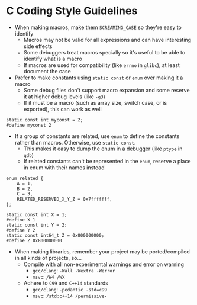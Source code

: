 # C Coding Style Guidelines

* When making macros, make them ``SCREAMING_CASE`` so they're easy to identify
	- Macros may not be valid for all expressions and can have interesting side effects
	- Some debuggers treat macros specially so it's useful to be able to identify what is a macro
	- If macros are used for compatibility (like ``errno`` in ``glibc``), at least document the case
* Prefer to make constants using ``static const`` or ``enum`` over making it a macro
	- Some debug files don't support macro expansion and some reserve it at higher debug levels (like ``-g3``)
	- If it must be a macro (such as array size, switch case, or is exported), this can work as well
```
static const int myconst = 2;
#define myconst 2
```
* If a group of constants are related, use ``enum`` to define the constants rather than macros. Otherwise, use ``static const``.
	- This makes it easy to dump the enum in a debugger (like ``ptype`` in ``gdb``)
	- If related constants can't be represented in the ``enum``, reserve a place in enum with their names instead
```
enum related {
	A = 1,
	B = 2,
	C = 3,
	RELATED_RESERVED_X_Y_Z = 0x7fffffff,
};

static const int X = 1;
#define X 1
static const int Y = 2;
#define Y 2
static const int64_t Z = 0x800000000;
#define Z 0x800000000
```
* When making libraries, remember your project may be ported/compiled in all kinds of projects, so...
	- Compile with all non-experimental warnings and error on warning
		* ``gcc/clang``: ``-Wall -Wextra -Werror``
		* ``msvc``: ``/W4 /WX``
	- Adhere to ``C99`` and ``C++14`` standards
		* ``gcc/clang``: ``-pedantic -std=c99``
		* ``msvc``: ``/std:c++14 /permissive-``
